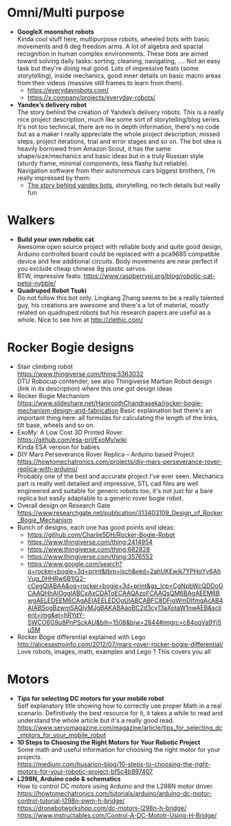 # Omni/Multi purpose
- **GoogleX moonshot robots**  
  Kinda cool stuff here, multipurpose robots, wheeled bots with basic movements and 6 deg freedom arms. A lot of algebra and spacial recognition in human complex environments.
  These bots are aimed toward solving daily tasks: sorting, cleaning, navigating, .... Not an easy task but they're doing real good. Lots of impressive feats
  (some storytelling), inside mechanics, good inner details on basic macro areas from their videos (massive still frames to learn from them).  
  - https://everydayrobots.com/
  - https://x.company/projects/everyday-robots/
- **Yandex’s delivery robot**  
  The story behind the creation of Yandex’s delivery robots. This is a really nice project
  description, much like some sort of storytelling/blog series. It's not too technical, there are
  no in depth information, there's no code but as a maker I really appreciate the whole
  project description, missed steps, project iterations, trial and error stages and so on.
  The bot idea is heavily borrowed from Amazon Scout, it has the same shape/size/mechanics
  and basic ideas but in a truly Russian style (sturdy frame, minimal components, less flashy
  but reliable).  
  Navigation software from their autonomous cars biggest brothers, I'm really impressed by them:
  - [The story behind yandex bots](https://medium.com/yandex-self-driving-car/the-story-behind-the-creation-of-yandexs-delivery-robot-e07017940589),
  storytelling, no tech details but really fun


# Walkers
- **Build your own robotic cat**<br>
  Awesome open source project with reliable body and quite good design, Arduino controlled board could be replaced with a
  pca9685 compatible device and few additional circuits. Body movements are near perfect if you exclude cheap chinese 9g
  plastic servos.<br>
  BTW, impressive feats: https://www.raspberrypi.org/blog/robotic-cat-petoi-nybble/
- **Quadruped Robot Tsuki**<br>
  Do not follow this bot only. Lingkang Zhang seems to be a really talented guy, his creations are awesome and there's a lot of material, mostly related on quadruped robots but his research papers are useful as a whole. Nice to see him at http://zlethic.com/


# Rocker Bogie designs
- Stair climbing robot  
  https://www.thingiverse.com/thing:5363032  
  DTU Robocup contender, see also Thingiverse Martian Robot design (link in its description) where this one got design ideas
- Rocker Bogie Mechanism  
  https://www.slideshare.net/HaniroothChandraseka/rocker-bogie-mechanism-design-and-fabrication
  Basic explaination but there's an important thing here: all formulas for calculating the length of the links, tilt base, wheels and so on.
- ExoMy: A Low Cost 3D Printed Rover.  
  https://github.com/esa-prl/ExoMy/wiki  
  Kinda ESA version for babies
- DIY Mars Perseverance Rover Replica – Arduino based Project  
  https://howtomechatronics.com/projects/diy-mars-perseverance-rover-replica-with-arduino/  
  Probably one of the best and accurate project I've ever seen. Mechanics part is really well detailed and impressive,
  STL cad files are well engineered and suitable for generic robots too, it's not just for a bare replica but easily
  adaptable to a generic rover bogie robot.
- Overall design on Research Gate  
  https://www.researchgate.net/publication/313403109_Design_of_Rocker_Bogie_Mechanism
- Bunch of designs, each one has good points and ideas:  
  - https://github.com/Charlie5DH/Rocker-Bogie-Robot
  - https://www.thingiverse.com/thing:2414954
  - https://www.thingiverse.com/thing:682828
  - https://www.thingiverse.com/thing:3576552
  - https://www.google.com/search?q=rocker+bogie+3d+print&tbm=isch&ved=2ahUKEwik7YPHqYv6AhVug_0HHRw6B1IQ2-cCegQIABAA&oq=rocker+bogie+3d+print&gs_lcp=CgNpbWcQDDoGCAAQHhAIOggIABCxAxCDAToECAAQAzoFCAAQsQM6BAgAEEM6BwgAELEDEEM6CAgAEIAEELEDOgUIABCABFC8DFjqWmDIfmgAcAB4AIABSogBzwmSAQIyMJgBAKABAaoBC2d3cy13aXotaW1nwAEB&sclient=img&ei=hRYdY-SWCO6G9u8PnPSckAU&bih=1508&biw=2844#imgrc=c84oqVa9Yj5u5M
- Rocker Bogie differential explained with Lego  
  http://alicesastroinfo.com/2012/07/mars-rover-rocker-bogie-differential/  
  Love robots, images, math, examples and Lego ? This covers you all


# Motors
- **Tips for selecting DC motors for your mobile robot**  
  Self explanatory title showing how to correctly use proper Math in a real scenario. Definitively the best resource
  for it, it takes a while to read and understand the whole article but it's a really good read.  
  https://www.servomagazine.com/magazine/article/tips_for_selecting_dc_motors_for_your_mobile_robot
- **10 Steps to Choosing the Right Motors for Your Robotic Project**  
  Some math and useful information for choosing the right motor for your projects.  
  https://medium.com/husarion-blog/10-steps-to-choosing-the-right-motors-for-your-robotic-project-bf5c4b997407
- **L298N, Arduino code & schematics**  
  How to control DC motors using Arduino and the L298N motor driver.  
  https://howtomechatronics.com/tutorials/arduino/arduino-dc-motor-control-tutorial-l298n-pwm-h-bridge/  
  https://dronebotworkshop.com/dc-motors-l298n-h-bridge/  
  https://www.instructables.com/Control-A-DC-Mototr-Using-H-Bridge/
